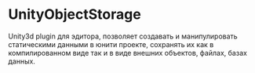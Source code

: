 UnityObjectStorage
==================

Unity3d plugin для эдитора, позволяет создавать и манипулировать статическими данными в юнити проекте, сохранять их как в компилированном виде так и в виде внешних объектов, файлах, базах данных.
